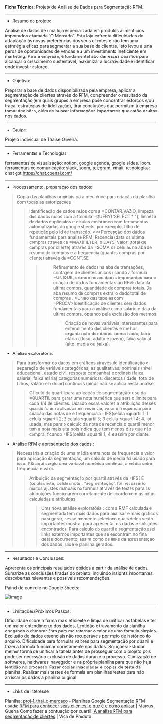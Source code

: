 **Ficha Técnica**: Projeto de Análise de Dados para Segmentação RFM.
_________________________________________________________________________________________________________________________________________

- Resumo do projeto: 

Análise de dados de uma loja especializada em produtos alimentícios importados chamada “O Mercado”. Esta loja enfrenta dificuldades de adaptação às novas preferências dos seus clientes e não tem uma estratégia eficaz para segmentar a sua base de clientes. Isto levou a uma perda de oportunidades de vendas e a um investimento ineficiente em marketing. Para a empresa, é fundamental abordar esses desafios para alcançar o crescimento sustentável, maximizar a lucratividade e identificar onde investir esforço.
_________________________________________________________________________________________________________________________________________

- Objetivo:

Preparar a base de dados disponibilizada pela empresa, aplicar a segmentação de clientes através do RFM, compreender o resultado da segmentação (em quais grupos a empresa pode concentrar esforços e/ou traçar estratégias de fidelização),  tirar conclusões que permitam à empresa tomar decisões, além de buscar informações importantes que estão ocultas nos dados.
_________________________________________________________________________________________________________________________________________

- Equipe:

Projeto individual de Thaise Oliveira.
_________________________________________________________________________________________________________________________________________

- Ferramentas e Tecnologias:

ferramentas de visualização: notion, google agenda, google slides. loom.
ferramentas de comunicação: slack, zoom, telegram, email.
tecnologias: chat gpt https://chat.openai.com/
_________________________________________________________________________________________________________________________________________

- Processamento, preparação dos dados: 

>Copia das planilhas originais para meu drive para criação da planilha com todas as autorizações
>>Identificação de dados nulos com a  =CONTAR.VAZIO, limpeza dos dados nulos com a formula =QUERY("SELECT * "), limpeza de dados duplicados e células em branco com ferramentas automatizadas do google sheets, por exemplo, filtro de repetição pelo id de transação. >>>Percepção dos dados fundamentais para analise RFM. Recencia (data da ultima compra) através da =MAX(FILTER) e DAYS. Valor: (total de compras por cliente) através da =SOMA de células na aba de resumo de compras e a frequencia (quantas compras por cliente) através da =CONT.SE
>>>>Refinamento de dados na aba de transações, contagem de clientes únicos usando a formula =UNIQUE, criando novos dados importantes para o criação de dados fundamentais ao RFM: data da ultima compra, quantidade de compras totais. Da aba resumo de compras extrai o dado total de compras . >União das tabelas com =PROCV>Identificação de clientes sem dados fundamentais para a análise como salário e data da ultima compra, optando pela exclusão dos mesmos.
>>>>>Criação de novas variáveis interessantes para entendimento dos clientes e melhor organização dos dados como: idade, faixa etária (idoso, adulto e jovem), faixa salarial (alto, media ou baixa).

- Analise exploratória:

>Para transformar os dados em gráficos através de identificação e separação de variáveis categóricas, as qualitativas: nominais (nivel educacional, estado civil, resposta campanha) e ordinais (faixa salarial, faixa etária) categorias numéricas: discretos (idade, total de filhos, salário em dólar) contínuos (ainda não se aplica nesta análise.
>> Cálculo do quartil para aplicação de segmentação:  uso da =QUARTIL para gerar uma nota numérica que será o limite para cada 1/4  de clientes. Usando essas valores a atribuição desses quartis foram aplicados em recencia, valor e frequencia para criação das notas de e frequencia a =IFS(celula ≤quartil 1; 1 celula ≤quartil 2; 2 celula ≤quartil 3; 3 celula ≤quartil 4; 4. foi usada, mas para o calculo da nota de recencia o quartil menor tem a nota mais alta pois indica que tem menos dias que não compra, ficando  =IFS(celula ≤quartil 1; 4 e assim por diante.

- Análise RFM e apresentação dos dados :

> Necessária a criação de uma média entre nota de frequencia e valor para aplicação da segmentação, um cálculo de média foi usado para isso. PS: aqui surgiu uma variavel numérica continua, a média entre frequencia e valor.
>> Atribuição da segmentação por quartil através da =IFS( E (celula≥nota; celula≥nota); “segmentação”; foi necessário muitos ajustes manuais na fórmula através de testes para as atribuições funcionarem corretamente de acordo com as notas calculadas e atribuídas
>>> Uma nova análise exploratória : com a RMF calculada e segmentada tem mais dados para analisar e mais gráficos para gerar, nesse momento seleciono quais deles serão importantes mostrar para apresentar os dados e soluções encontrados. Para calculo do quartil e segmentação usei links externos importantes que se encontram no final desse documento, assim como os links da apresentação dos dados, slide e planilha gerados.
_________________________________________________________________________________________________________________________________________

- Resultados e Conclusões:

Apresenta os principais resultados obtidos a partir da análise de dados.
Sumarize as conclusões tiradas do projeto, incluindo insights importantes,
descobertas relevantes e possíveis recomendações.

Painel de controle no Google Sheets:

![image](https://github.com/2code4coffee/Segmentacao-para-O-Mercado/assets/163322491/b713beed-99ac-4659-b555-5c1d92cfac41)

_________________________________________________________________________________________________________________________________________

- Limitações/Próximos Passos:

Dificuldade sobre a forma mais eficiente e limpa de unificar as tabelas e ter um maior entendimento dos dados. 
Lentidão e travamento da planilha chegando a demorar 2hrs para me retornar o valor de uma formula simples. 
Exclusão de dados essenciais não recuperáveis por meio de histórico do arquivo. Dificuldade para formular valores para segmentação por quartil e fazer a formula funcionar corretamente nos dados.
Soluções: Estudar melhor forma de unificar a tabela antes de prosseguir com o projeto pois pode ser necessário exclusão de dados durante o processo. Otimização de softwares, hardwares, navegador e na própria planilha para que não haja lentidão no processo. Fazer copias
imaculadas e copias de teste da planilha. 
Realizar mais testes de formula em planilhas testes para não arriscar os dados a planilha original.
_________________________________________________________________________________________________________________________________________

- Links de interesse:

Planilha: [proj-1_thai_o-mercado](https://docs.google.com/spreadsheets/d/1FgHo30Yu-r-k_8_hDgnPQPx4jH0O1PM9WiUEjgwRleU/edit?usp=sharing) - Planilhas Google 
Segmentação RFM usada: [RFM para conhecer seus clientes: o que é e como aplicar](https://mateusguerra.com.br/rfm-para-conhecer-seus-clientes/#segmentos) | Mateus Guerra 
Como fazer a pontuação por quartil:[ A análise RFM para segmentação de clientes](https://vidadeproduto.com.br/analise-rfm/#Pontuacao_por_Quartil) | Vida de Produto

